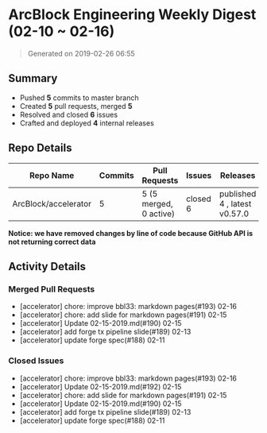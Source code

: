 # ArcBlock Engineering Weekly Digest (02-10 ~ 02-16)

> Generated on 2019-02-26 06:55

## Summary

* Pushed **5** commits to master branch
* Created **5** pull requests, merged **5**
* Resolved and closed **6** issues
* Crafted and deployed **4** internal releases

## Repo Details

| Repo Name            | Commits | Pull Requests          | Issues   | Releases                     |
| -------------------- | ------- | ---------------------- | -------- | ---------------------------- |
| ArcBlock/accelerator | 5       | 5 (5 merged, 0 active) | closed 6 | published 4 , latest v0.57.0 |

**Notice: we have removed changes by line of code because GitHub API is not returning correct data**

## Activity Details

### Merged Pull Requests

- [accelerator] chore: improve bbl33: markdown pages(#193) 02-16
- [accelerator] chore: add slide for markdown pages(#191) 02-15
- [accelerator] Update 02-15-2019.md(#190) 02-15
- [accelerator] add forge tx pipeline slide(#189) 02-13
- [accelerator] update forge spec(#188) 02-11

### Closed Issues

- [accelerator] chore: improve bbl33: markdown pages(#193) 02-16
- [accelerator] Update 02-15-2019.md(#192) 02-15
- [accelerator] chore: add slide for markdown pages(#191) 02-15
- [accelerator] Update 02-15-2019.md(#190) 02-15
- [accelerator] add forge tx pipeline slide(#189) 02-13
- [accelerator] update forge spec(#188) 02-11
